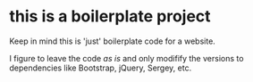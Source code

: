 # this is a boilerplate project

Keep in mind this is 'just' boilerplate code for a website.

I figure to leave the code _as is_ and only modifify the versions to dependencies like Bootstrap, jQuery, Sergey, etc.